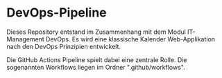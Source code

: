 # DevOps-Pipeline

Dieses Repository entstand im Zusammenhang mit dem Modul IT-Management DevOps.
Es wird eine klassische Kalender Web-Applikation nach den DevOps Prinzipien entwickelt.

Die GitHub Actions Pipeline spielt dabei eine zentrale Rolle.
Die sogenannten Workflows liegen im Ordner ".github/workflows". 